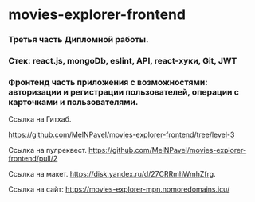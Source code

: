 # movies-explorer-frontend
### Третья часть Дипломной работы.

### Стек: react.js, mongoDb, eslint, API, react-хуки, Git, JWT

### Фронтенд часть приложения с возможностями: авторизации и регистрации пользователей, операции с карточками и пользователями.

Ссылка на Гитхаб. 

https://github.com/MelNPavel/movies-explorer-frontend/tree/level-3

Ссылка на пулреквест. https://github.com/MelNPavel/movies-explorer-frontend/pull/2

Ссылка на макет.  https://disk.yandex.ru/d/27CRRmhWmhZfrg.

Ссылка на сайт: https://movies-explorer-mpn.nomoredomains.icu/
